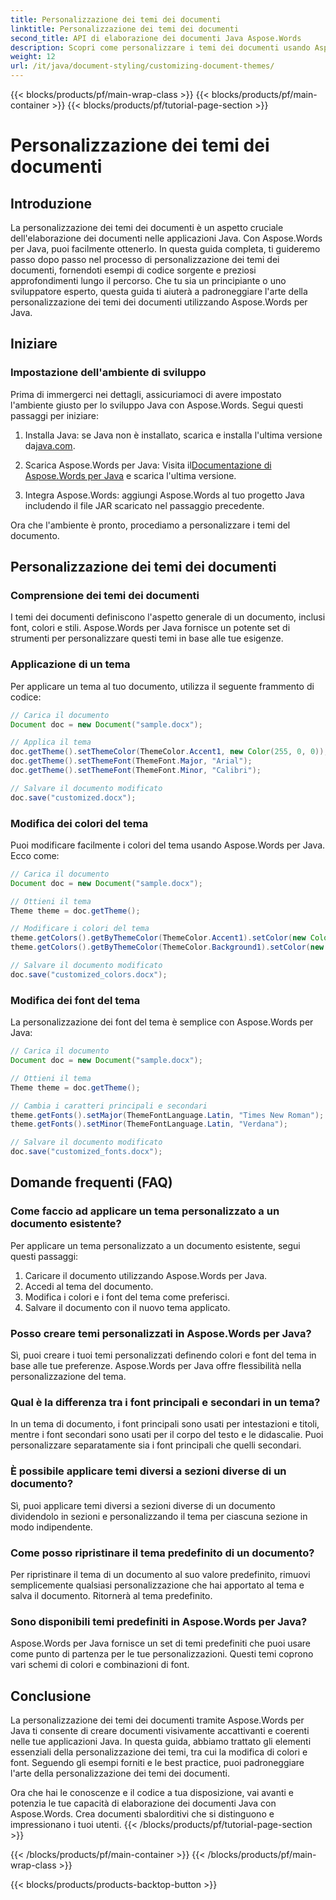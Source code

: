 ```yaml
---
title: Personalizzazione dei temi dei documenti
linktitle: Personalizzazione dei temi dei documenti
second_title: API di elaborazione dei documenti Java Aspose.Words
description: Scopri come personalizzare i temi dei documenti usando Aspose.Words per Java. Questa guida completa fornisce istruzioni dettagliate ed esempi di codice sorgente.
weight: 12
url: /it/java/document-styling/customizing-document-themes/
---
```


{{< blocks/products/pf/main-wrap-class >}}
{{< blocks/products/pf/main-container >}}
{{< blocks/products/pf/tutorial-page-section >}}

# Personalizzazione dei temi dei documenti


## Introduzione

La personalizzazione dei temi dei documenti è un aspetto cruciale dell'elaborazione dei documenti nelle applicazioni Java. Con Aspose.Words per Java, puoi facilmente ottenerlo. In questa guida completa, ti guideremo passo dopo passo nel processo di personalizzazione dei temi dei documenti, fornendoti esempi di codice sorgente e preziosi approfondimenti lungo il percorso. Che tu sia un principiante o uno sviluppatore esperto, questa guida ti aiuterà a padroneggiare l'arte della personalizzazione dei temi dei documenti utilizzando Aspose.Words per Java.

## Iniziare

### Impostazione dell'ambiente di sviluppo

Prima di immergerci nei dettagli, assicuriamoci di avere impostato l'ambiente giusto per lo sviluppo Java con Aspose.Words. Segui questi passaggi per iniziare:

1.  Installa Java: se Java non è installato, scarica e installa l'ultima versione da[java.com](https://www.java.com/).

2.  Scarica Aspose.Words per Java: Visita il[Documentazione di Aspose.Words per Java](https://reference.aspose.com/words/java/) e scarica l'ultima versione.

3. Integra Aspose.Words: aggiungi Aspose.Words al tuo progetto Java includendo il file JAR scaricato nel passaggio precedente.

Ora che l'ambiente è pronto, procediamo a personalizzare i temi del documento.

## Personalizzazione dei temi dei documenti

### Comprensione dei temi dei documenti

I temi dei documenti definiscono l'aspetto generale di un documento, inclusi font, colori e stili. Aspose.Words per Java fornisce un potente set di strumenti per personalizzare questi temi in base alle tue esigenze.

### Applicazione di un tema

Per applicare un tema al tuo documento, utilizza il seguente frammento di codice:

```java
// Carica il documento
Document doc = new Document("sample.docx");

// Applica il tema
doc.getTheme().setThemeColor(ThemeColor.Accent1, new Color(255, 0, 0));
doc.getTheme().setThemeFont(ThemeFont.Major, "Arial");
doc.getTheme().setThemeFont(ThemeFont.Minor, "Calibri");

// Salvare il documento modificato
doc.save("customized.docx");
```

### Modifica dei colori del tema

Puoi modificare facilmente i colori del tema usando Aspose.Words per Java. Ecco come:

```java
// Carica il documento
Document doc = new Document("sample.docx");

// Ottieni il tema
Theme theme = doc.getTheme();

// Modificare i colori del tema
theme.getColors().getByThemeColor(ThemeColor.Accent1).setColor(new Color(0, 128, 255));
theme.getColors().getByThemeColor(ThemeColor.Background1).setColor(new Color(240, 240, 240));

// Salvare il documento modificato
doc.save("customized_colors.docx");
```

### Modifica dei font del tema

La personalizzazione dei font del tema è semplice con Aspose.Words per Java:

```java
// Carica il documento
Document doc = new Document("sample.docx");

// Ottieni il tema
Theme theme = doc.getTheme();

// Cambia i caratteri principali e secondari
theme.getFonts().setMajor(ThemeFontLanguage.Latin, "Times New Roman");
theme.getFonts().setMinor(ThemeFontLanguage.Latin, "Verdana");

// Salvare il documento modificato
doc.save("customized_fonts.docx");
```

## Domande frequenti (FAQ)

### Come faccio ad applicare un tema personalizzato a un documento esistente?

Per applicare un tema personalizzato a un documento esistente, segui questi passaggi:

1. Caricare il documento utilizzando Aspose.Words per Java.
2. Accedi al tema del documento.
3. Modifica i colori e i font del tema come preferisci.
4. Salvare il documento con il nuovo tema applicato.

### Posso creare temi personalizzati in Aspose.Words per Java?

Sì, puoi creare i tuoi temi personalizzati definendo colori e font del tema in base alle tue preferenze. Aspose.Words per Java offre flessibilità nella personalizzazione del tema.

### Qual è la differenza tra i font principali e secondari in un tema?

In un tema di documento, i font principali sono usati per intestazioni e titoli, mentre i font secondari sono usati per il corpo del testo e le didascalie. Puoi personalizzare separatamente sia i font principali che quelli secondari.

### È possibile applicare temi diversi a sezioni diverse di un documento?

Sì, puoi applicare temi diversi a sezioni diverse di un documento dividendolo in sezioni e personalizzando il tema per ciascuna sezione in modo indipendente.

### Come posso ripristinare il tema predefinito di un documento?

Per ripristinare il tema di un documento al suo valore predefinito, rimuovi semplicemente qualsiasi personalizzazione che hai apportato al tema e salva il documento. Ritornerà al tema predefinito.

### Sono disponibili temi predefiniti in Aspose.Words per Java?

Aspose.Words per Java fornisce un set di temi predefiniti che puoi usare come punto di partenza per le tue personalizzazioni. Questi temi coprono vari schemi di colori e combinazioni di font.

## Conclusione

La personalizzazione dei temi dei documenti tramite Aspose.Words per Java ti consente di creare documenti visivamente accattivanti e coerenti nelle tue applicazioni Java. In questa guida, abbiamo trattato gli elementi essenziali della personalizzazione dei temi, tra cui la modifica di colori e font. Seguendo gli esempi forniti e le best practice, puoi padroneggiare l'arte della personalizzazione dei temi dei documenti.

Ora che hai le conoscenze e il codice a tua disposizione, vai avanti e potenzia le tue capacità di elaborazione dei documenti Java con Aspose.Words. Crea documenti sbalorditivi che si distinguono e impressionano i tuoi utenti.
{{< /blocks/products/pf/tutorial-page-section >}}

{{< /blocks/products/pf/main-container >}}
{{< /blocks/products/pf/main-wrap-class >}}

{{< blocks/products/products-backtop-button >}}
